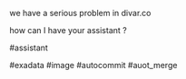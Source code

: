 

we have a serious problem in divar.co 

how can I have your assistant ?

#assistant

#exadata
#image 
#autocommit
#auot_merge